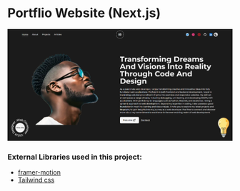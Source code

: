 # Portflio Website (Next.js) 
![Website Screenshot](visionary.png)
### External Libraries used in this project:

- [framer-motion](https://www.framer.com/motion/) <br />
- [Tailwind css](https://tailwindcss.com/) <br />



